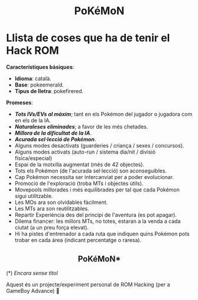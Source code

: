 <h1 align=center>PoKéMoN</h1>

<h1>Llista de coses que ha de tenir el Hack ROM</h1>

**Característiques bàsiques**:
- **Idioma**: català.
- **Base**: pokeemerald.
- **Tipus de lletra**: pokefirered.

**Promeses**:
- ***Tots IVs/EVs al màxim***; tant en els Pokémon del jugador o jugadora com en els de la IA.
- ***Naturaleses eliminades***; a favor de les més chetades.
- ***Millora de la dificultat de la IA***.
- ***Acurada sel·lecció de Pokémon***.
- Alguns modes desactivats (guarderies / criança / sexes / concursos).
- Alguns modes activats (auto-run / sistema día/nit / divisió física/especial)
- Espai de la motxilla augmentat (més de 42 objectes).
- Tots els Pokémon (de l'acurada sel·lecció) son aconseguibles.
- Cap Pokémon necessita ser intercanviat per a poder evolucionar.
- Promoció de l'exploració (troba MTs i objectes útils).
- Movepools millorades i més equilibrades per tal que cada Pokémon sigui utilitzable.
- Les MOs ara son olvidables fàcilment.
- Les MTs ara son reutilitzables.
- Repartir Experiència des del principi de l'aventura (es pot apagar).
- Dilema financer: les millors MTs, no totes, estaran a la venda a cada ciutat (a un preu força elevat).
- Hi ha pistes d'entrenador a cada ruta que indiquen quins Pokémon pots trobar en cada àrea (indicant percentatge o raresa).

<h2 align=center>PoKéMoN*</h2>

(*) *Encara sense títol*

Aquest és un projecte/experiment personal de ROM Hacking (per a GameBoy Advance) 🐍
